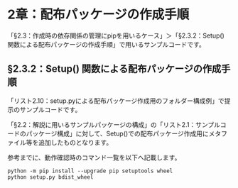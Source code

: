 # 2章：配布パッケージの作成手順

「§2.3：作成時の依存関係の管理にpipを用いるケース」＞「§2.3.2：Setup() 関数による配布パッケージの作成手順」で用いるサンプルコードです。



## §2.3.2：Setup() 関数による配布パッケージの作成手順

「リスト2.10：setup.pyによる配布パッケージ作成用のフォルダー構成例」で提示のサンプルコードです。

「§2.2：解説に用いるサンプルパッケージの構成」の「リスト2.1：サンプルコードのパッケージ構成」に対して、Setup()での配布パッケージ作成用にメタファイル等を追加したものとなります。

参考までに、動作確認時のコマンド一覧を以下へ記載します。

```
python -m pip install --upgrade pip setuptools wheel
python setup.py bdist_wheel
```



